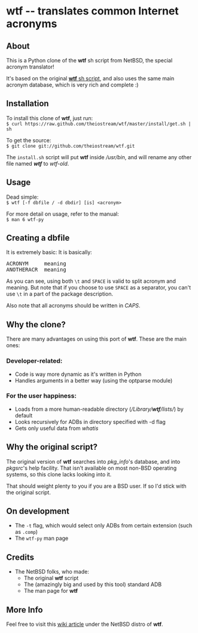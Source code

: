 # wtf -- translates common Internet acronyms

## About
This is a Python clone of the **wtf** sh script from NetBSD, the special acronym translator!

It's based on the original <a href="http://cvsweb.de.netbsd.org/cgi-bin/cvsweb.cgi/src/games/wtf/">**wtf** sh script</a>, and also uses the same main acronym database, which is very rich and complete :)

## Installation
To install this clone of **wtf**, just run:<br>
`$ curl https://raw.github.com/theiostream/wtf/master/install/get.sh | sh`

To get the source:<br>
`$ git clone git://github.com/theiostream/wtf.git`

The `install.sh` script will put **wtf** inside */usr/bin*, and will rename any other file named *<b>wtf</b>* to *wtf-old*.

## Usage
Dead simple:<br>
`$ wtf [-f dbfile / -d dbdir] [is] <acronym>`

For more detail on usage, refer to the manual:<br>
`$ man 6 wtf-py`

## Creating a dbfile
It is extremely basic: It is basically:
<pre>
ACRONYM     meaning
ANOTHERACR  meaning
</pre>

As you can see, using both `\t` and `SPACE` is valid to split acronym and meaning. But note that if you choose to use `SPACE` as a separator, you can't use `\t` in a part of the package description.

Also note that all acronyms should be written in *CAPS*.

## Why the clone?
There are many advantages on using this port of **wtf**. These are the main ones:

### Developer-related:
* Code is way more dynamic as it's written in Python
* Handles arguments in a better way (using the optparse module)

### For the user happiness:
* Loads from a more human-readable directory (*/Library/**wtf**/lists/*) by default
* Looks recursively for ADBs in directory specified with -d flag
* Gets only useful data from *whatis*

## Why the original script?
The original version of **wtf** searches into *pkg_info*'s database, and into *pkgsrc*'s help facility. That isn't available on most non-BSD operating systems, so this clone lacks looking into it.

That should weight plenty to you if you are a BSD user. If so I'd stick with the original script.

## On development
* The `-t` flag, which would select only ADBs from certain extension (such as `.comp`)
* The `wtf-py` man page

## Credits
* The NetBSD folks, who made:
    * The original **wtf** script
    * The (amazingly big and used by this tool) standard ADB
    * The man page for **wtf**

## More Info
Feel free to visit this <a href="http://wiki-static.aydogan.net/wtf">wiki article</a> under the NetBSD distro of **wtf**.